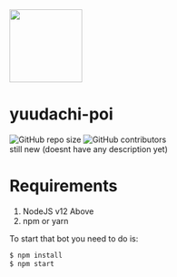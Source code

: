 <img src="https://github.com/JadlionHD/yuudachi-poi/blob/main/.github/images/Poi.png?raw=true" width="128x">

# yuudachi-poi 
![GitHub repo size](https://img.shields.io/github/repo-size/jadlionhd/yuudachi-poi) ![GitHub contributors](https://img.shields.io/github/contributors/jadlionhd/yuudachi-poi)   
still new (doesnt have any description yet)

# Requirements
1. NodeJS v12 Above
2. npm or yarn

To start that bot you need to do is:
```bash
$ npm install
$ npm start
```
